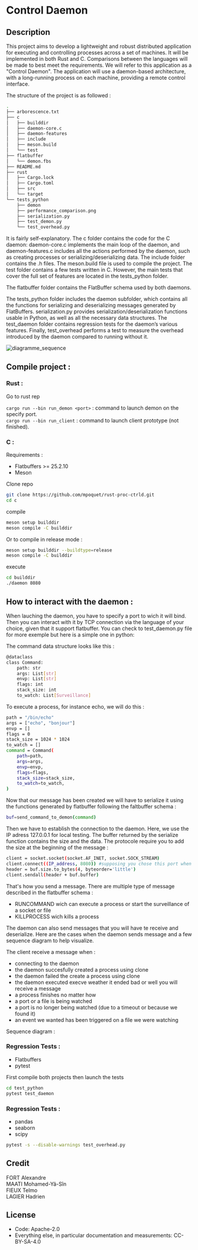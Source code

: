 # Control Daemon

## Description

This project aims to develop a lightweight and robust distributed application for executing and controlling processes across a set of machines. It will be implemented in both Rust and C. Comparisons between the languages will be made to best meet the requirements. We will refer to this application as a "Control Daemon". The application will use a daemon-based architecture, with a long-running process on each machine, providing a remote control interface.

The structure of the project is as followed : 

```bash
.
├── arborescence.txt
├── c
│   ├── builddir
│   ├── daemon-core.c
│   ├── daemon-features
│   ├── include
│   ├── meson.build
│   └── test
├── flatbuffer
│   └── demon.fbs
├── README.md
├── rust
│   ├── Cargo.lock
│   ├── Cargo.toml
│   ├── src
│   └── target
└── tests_python
    ├── demon
    ├── performance_comparison.png
    ├── serialization.py
    ├── test_demon.py
    └── test_overhead.py
```

It is fairly self-explanatory.
The c folder contains the code for the C daemon: daemon-core.c implements the main loop of the daemon, and daemon-features.c includes all the actions performed by the daemon, such as creating processes or serializing/deserializing data.
The include folder contains the .h files.
The meson.build file is used to compile the project.
The test folder contains a few tests written in C. However, the main tests that cover the full set of features are located in the tests_python folder.

The flatbuffer folder contains the FlatBuffer schema used by both daemons.

The tests_python folder includes the daemon subfolder, which contains all the functions for serializing and deserializing messages generated by FlatBuffers.
serialization.py provides serialization/deserialization functions usable in Python, as well as all the necessary data structures.
The test_daemon folder contains regression tests for the daemon’s various features.
Finally, test_overhead performs a test to measure the overhead introduced by the daemon compared to running without it.

![diagramme_sequence](https://github.com/user-attachments/assets/319b5431-858d-4236-a09d-9d76b2d4dd56)

## Compile project :

### Rust : 

Go to rust rep

`cargo run --bin run_demon <port>` : command to launch demon on the specify port.  
`cargo run --bin run_client` : command to launch client prototype (not finished).

### C :

Requirements : 
- Flatbuffers >= 25.2.10
- Meson

Clone repo

```bash
git clone https://github.com/mpoquet/rust-proc-ctrld.git
cd c
```

compile 

```bash
meson setup builddir
meson compile -C builddir
```

Or to compile in release mode : 

```bash
meson setup builddir --buildtype=release
meson compile -C builddir
```

execute

```bash
cd builddir
./daemon 8080
```

## How to interact with the daemon :

When lauching the daemon, you have to specify a port to wich it will bind. Then you can interact with it by TCP connection via the language of your choice, given that it support flatbuffer. You can check to test_daemon.py file for more exemple but here is a simple one in python: 

The command data structure looks like this : 

```bash
@dataclass
class Command:
    path: str
    args: List[str]
    envp: List[str]
    flags: int
    stack_size: int
    to_watch: List[Surveillance]
```

To execute a process, for instance echo, we will do this :

```bash
path = "/bin/echo"
args = ["echo", "bonjour"]
envp = []
flags = 0
stack_size = 1024 * 1024
to_watch = []
command = Command(
    path=path,
    args=args,
    envp=envp,
    flags=flags,
    stack_size=stack_size,
    to_watch=to_watch,
)
```

Now that our message has been created we will have to serialize it using the functions generated by flatbuffer following the faltbuffer schema :

```bash
buf=send_command_to_demon(command)
```

Then we have to establish the connection to the daemon. Here, we use the IP adress 127.0.0.1 for local testing. The buffer returned by the serialize function contains the size and the data. The protocole require you to add the size at the beginning of the message : 

```bash
client = socket.socket(socket.AF_INET, socket.SOCK_STREAM)
client.connect((IP_address, 8080)) #supposing you chose this port when launching the daemon process
header = buf.size.to_bytes(4, byteorder='little')
client.sendall(header + buf.buffer)
```

That's how you send a message. There are multiple type of message described in the flatbuffer schema : 
- RUNCOMMAND wich can execute a process or start the surveillance of a socket or file
- KILLPROCESS wich kills a process

The daemon can also send messages that you will have te receive and deserialize. Here are the cases when the daemon sends message and a few sequence diagram to help visualize.

The client receive a message when : 
- connecting to the daemon
- the daemon succesfully created a process using clone
- the daemon failed the create a process using clone
- the daemon executed execve weather it ended bad or well you will receive a message
- a process finishes no matter how
- a port or a file is being watched
- a port is no longer being watched (due to a timeout or because we found it)
- an event we wanted has been triggered on a file we were watching

Sequence diagram :



### Regression Tests :
- Flatbuffers
- pytest

First compile both projects then launch the tests

```bash
cd test_python
pytest test_daemon
```

### Regression Tests :
- pandas
- seaborn
- scipy

```bash
pytest -s --disable-warnings test_overhead.py
```

## Credit

FORT Alexandre  
MAATI Mohamed-Yâ-Sîn  
FIEUX Telmo  
LAGIER Hadrien  

## License
- Code: Apache-2.0
- Everything else, in particular documentation and measurements: CC-BY-SA-4.0
